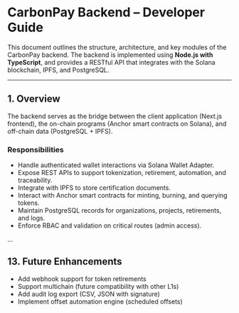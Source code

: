 # CarbonPay Backend – Developer Guide

This document outlines the structure, architecture, and key modules of the CarbonPay backend. The backend is implemented using **Node.js with TypeScript**, and provides a RESTful API that integrates with the Solana blockchain, IPFS, and PostgreSQL.

---

## 1. Overview

The backend serves as the bridge between the client application (Next.js frontend), the on-chain programs (Anchor smart contracts on Solana), and off-chain data (PostgreSQL + IPFS).

### Responsibilities

- Handle authenticated wallet interactions via Solana Wallet Adapter.
- Expose REST APIs to support tokenization, retirement, automation, and traceability.
- Integrate with IPFS to store certification documents.
- Interact with Anchor smart contracts for minting, burning, and querying tokens.
- Maintain PostgreSQL records for organizations, projects, retirements, and logs.
- Enforce RBAC and validation on critical routes (admin access).

...

## 13. Future Enhancements

- Add webhook support for token retirements
- Support multichain (future compatibility with other L1s)
- Add audit log export (CSV, JSON with signature)
- Implement offset automation engine (scheduled offsets)

